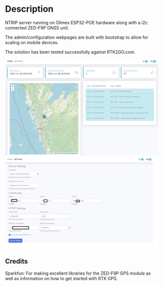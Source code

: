 
# Description

NTRIP server running on Olimex ESP32-POE hardware along with a i2c connected ZED-F9P GNSS unit.

The admin/configuration webpages are built with bootstrap to allow for scaling on mobile devices.

The solution has been tested successfully against RTK2GO.com.

![index.html](/images/index.png "index.html")
![settings.html](/images/settings.png "settings.html")

## Credits

Sparkfun: For making excellent libraries for the ZED-F9P GPS module as well as information on how to get started with RTK GPS.
